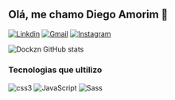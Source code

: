 ## Olá, me chamo Diego Amorim 👋

[![Linkdin](https://img.shields.io/badge/LinkedIn-0077B5?style=for-the-badge&logo=linkedin&logoColor=white)](https://www.linkedin.com/in/diego-amorim-a126672b7/)
[![Gmail](https://img.shields.io/badge/Gmail-D14836?style=for-the-badge&logo=gmail&logoColor=white)](mailto:diego91077@gmail.com)
[![Instagram](https://img.shields.io/badge/Instagram-E4405F?style=for-the-badge&logo=instagram&logoColor=white)](https://www.instagram.com/diegoamorim09/)


![Dockzn GitHub stats](https://github-readme-stats.vercel.app/api?username=Dockzn&show_icons=true&theme=tokyonight)

### Tecnologias que ultilizo
<div style= "display: inline_block></br>
  
  <img align="center" alt="html5" src="https://img.shields.io/badge/HTML5-E34F26?style=for-the-badge&logo=html5&logoColor=white">  </img>
  <img align="center" alt="css3" src="https://img.shields.io/badge/CSS3-1572B6?style=for-the-badge&logo=css3&logoColor=white">  </img>
  <img align="center" alt="JavaScript" src="https://img.shields.io/badge/JavaScript-323330?style=for-the-badge&logo=javascript&logoColor=F7DF1E">  </img>
  <img align="center" alt="Sass" src="https://img.shields.io/badge/Sass-CC6699?style=for-the-badge&logo=sass&logoColor=white">  </img>
  
</div>
